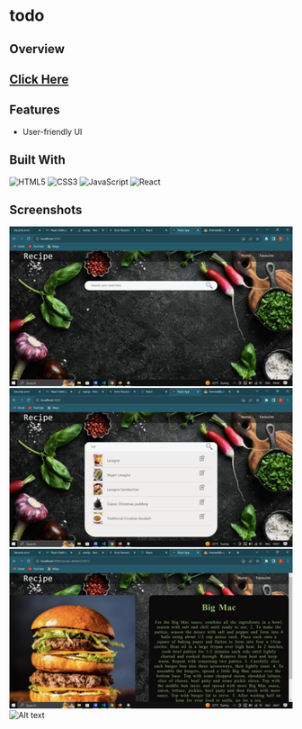 # todo

## Overview


## [Click Here](https://todo-ebon-phi.vercel.app/)

## Features

* User-friendly UI


## Built With
![HTML5](https://img.shields.io/badge/html5-%23E34F26.svg?style=for-the-badge&logo=html5&logoColor=white)
![CSS3](https://img.shields.io/badge/css3-%231572B6.svg?style=for-the-badge&logo=css3&logoColor=white)
![JavaScript](https://img.shields.io/badge/javascript-%23323330.svg?style=for-the-badge&logo=javascript&logoColor=%23F7DF1E)
![React](https://img.shields.io/badge/react-%2320232a.svg?style=for-the-badge&logo=react&logoColor=%2361DAFB)

## Screenshots
![Alt text](https://github.com/theroughcoder/Recipe-App/blob/main/Screenshot/Screenshot%20(26).png "Optional Title")
![Alt text](https://github.com/theroughcoder/Recipe-App/blob/main/Screenshot/Screenshot%20(27).png "Optional Title")
![Alt text](https://github.com/theroughcoder/Recipe-App/blob/main/Screenshot/Screenshot%20(28).png "Optional Title")
![Alt text](https://github.com/theroughcoder/Recipe-App/blob/main/Screenshot/Screenshot%20(29).png "Optional Title")


